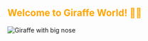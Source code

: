 ## <span style="color:orange">Welcome to Giraffe World! 🦒😀</span>
 
![Giraffe with big nose](https://www.sheldrickwildlifetrust.org/assets/representations/eyJfcmFpbHMiOnsibWVzc2FnZSI6IkJBaHBBdnZEIiwiZXhwIjpudWxsLCJwdXIiOiJibG9iX2lkIn19--f016aa1bd142e6535022447f66bf14f990396ab1/eyJfcmFpbHMiOnsibWVzc2FnZSI6IkJBaDdCem9LYzJGMlpYSjdDam9LYzNSeWFYQlVPaEZ1YjE5emRXSnpZVzF3YkdWVU9nNXBiblJsY214aFkyVlVPaFJ2Y0hScGJXbDZaVjlqYjJScGJtZFVPZ3h4ZFdGc2FYUjVhVVk2RkhKbGMybDZaVjkwYjE5c2FXMXBkRnNIYVFJZUEya0M2Z0U9IiwiZXhwIjpudWxsLCJwdXIiOiJ2YXJpYXRpb24ifX0=--1b88d1f9e66e38a191853ddeb966ae04cbe8a0e0/giraffe_4.jpg)
